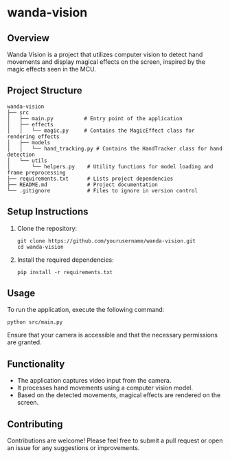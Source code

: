 # wanda-vision

## Overview
Wanda Vision is a project that utilizes computer vision to detect hand movements and display magical effects on the screen, inspired by the magic effects seen in the MCU.

## Project Structure
```
wanda-vision
├── src
│   ├── main.py          # Entry point of the application
│   ├── effects
│   │   └── magic.py     # Contains the MagicEffect class for rendering effects
│   ├── models
│   │   └── hand_tracking.py # Contains the HandTracker class for hand detection
│   └── utils
│       └── helpers.py    # Utility functions for model loading and frame preprocessing
├── requirements.txt      # Lists project dependencies
├── README.md             # Project documentation
└── .gitignore            # Files to ignore in version control
```

## Setup Instructions
1. Clone the repository:
   ```
   git clone https://github.com/yourusername/wanda-vision.git
   cd wanda-vision
   ```

2. Install the required dependencies:
   ```
   pip install -r requirements.txt
   ```

## Usage
To run the application, execute the following command:
```
python src/main.py
```
Ensure that your camera is accessible and that the necessary permissions are granted.

## Functionality
- The application captures video input from the camera.
- It processes hand movements using a computer vision model.
- Based on the detected movements, magical effects are rendered on the screen.

## Contributing
Contributions are welcome! Please feel free to submit a pull request or open an issue for any suggestions or improvements.
